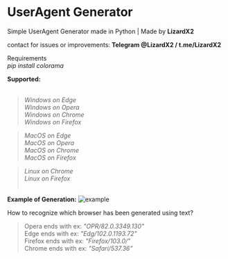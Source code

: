 # UserAgent Generator

Simple UserAgent Generator made in Python | Made by **LizardX2**

contact for issues or improvements: **Telegram @LizardX2 / t.me/LizardX2**

Requirements <br />
_pip install colorama_<br />

**Supported:**<br /><br />
>*Windows on Edge*<br />
>*Windows on Opera*<br />
>*Windows on Chrome*<br />
>*Windows on Firefox*<br />

>*MacOS on Edge*<br />
>*MacOS on Opera*<br />
>*MacOS on Chrome*<br />
>*MacOS on Firefox*<br />

>*Linux on Chrome*<br />
>*Linux on Firefox*<br /><br />


**Example of Generation:**
![example](https://user-images.githubusercontent.com/108220470/181914149-115905dc-8b2e-479a-9d9f-f1449e8aa59b.png)


How to recognize which browser has been generated using text?

> Opera ends with ex: _"OPR/82.0.3349.130"_  <br />
> Edge ends with ex: _"Edg/102.0.1193.72"_ <br />
> Firefox ends with ex: _"Firefox/103.0/"_ <br />
> Chrome ends with ex: _"Safari/537.36"_ <br />
